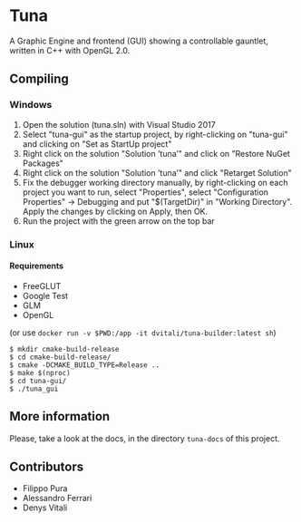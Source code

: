 # Tuna

A Graphic Engine and frontend (GUI) showing a controllable gauntlet,
written in C++ with OpenGL 2.0.

## Compiling

### Windows
1. Open the solution (tuna.sln) with Visual Studio 2017
2. Select "tuna-gui" as the startup project, by right-clicking on "tuna-gui" and clicking on "Set as StartUp
project"
3. Right click on the solution "Solution ’tuna’" and click on "Restore NuGet Packages"
4. Right click on the solution "Solution ’tuna’" and click "Retarget Solution"
5. Fix the debugger working directory manually, by right-clicking on each project you want to run,
select "Properties", select "Configuration Properties" -> Debugging and put "$(TargetDir)" in "Working
Directory". Apply the changes by clicking on Apply, then OK.
6. Run the project with the green arrow on the top bar

### Linux
#### Requirements
- FreeGLUT
- Google Test
- GLM
- OpenGL

(or use `docker run -v $PWD:/app -it dvitali/tuna-builder:latest sh`)

```
$ mkdir cmake-build-release
$ cd cmake-build-release/
$ cmake -DCMAKE_BUILD_TYPE=Release ..
$ make $(nproc)
$ cd tuna-gui/
$ ./tuna_gui
```

## More information
Please, take a look at the docs, in the directory `tuna-docs` of this project.

## Contributors
- Filippo Pura
- Alessandro Ferrari
- Denys Vitali
